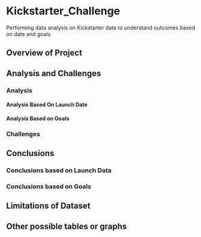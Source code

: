 # Kickstarter_Challenge
Performing data analysis on Kickstarter data to understand outcomes based on date and goals 

## Overview of Project 

## Analysis and Challenges

### Analysis 

#### Analysis Based On Launch Date 

#### Analysis Based on Goals

### Challenges

## Conclusions 

### Conclusions based on Launch Data 

### Conclusions based on Goals 

## Limitations of Dataset

## Other possible tables or graphs 

